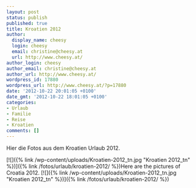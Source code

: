 ```yaml
---
layout: post
status: publish
published: true
title: Kroatien 2012
author:
  display_name: cheesy
  login: cheesy
  email: christine@cheesy.at
  url: http://www.cheesy.at/
author_login: cheesy
author_email: christine@cheesy.at
author_url: http://www.cheesy.at/
wordpress_id: 17880
wordpress_url: http://www.cheesy.at/?p=17880
date: '2012-10-22 20:01:05 +0100'
date_gmt: '2012-10-22 18:01:05 +0100'
categories:
- Urlaub
- Familie
- Reise
- Kroatien
comments: []
---
```

<!--:de-->Hier die Fotos aus dem Kroatien Urlaub 2012.
[![]({% link /wp-content/uploads/Kroatien-2012_tn.jpg "Kroatien 2012\_tn" %})]({% link /fotos/urlaub/kroatien-2012/ %})<!--:--><!--:en-->Here are the pictures of Croatia 2012.
[![]({% link /wp-content/uploads/Kroatien-2012_tn.jpg "Kroatien 2012\_tn" %})]({% link /fotos/urlaub/kroatien-2012/ %})<!--:-->
